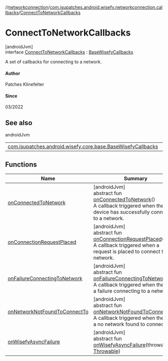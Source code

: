 //[networkconnection](../../../index.md)/[com.isupatches.android.wisefy.networkconnection.callbacks](../index.md)/[ConnectToNetworkCallbacks](index.md)

# ConnectToNetworkCallbacks

[androidJvm]\
interface [ConnectToNetworkCallbacks](index.md) : [BaseWisefyCallbacks](../../../../core/core/com.isupatches.android.wisefy.core.base/-base-wisefy-callbacks/index.md)

A set of callbacks for connecting to a network.

#### Author

Patches Klinefelter

#### Since

03/2022

## See also

androidJvm

| | |
|---|---|
| [com.isupatches.android.wisefy.core.base.BaseWisefyCallbacks](../../../../core/core/com.isupatches.android.wisefy.core.base/-base-wisefy-callbacks/index.md) |  |

## Functions

| Name | Summary |
|---|---|
| [onConnectedToNetwork](on-connected-to-network.md) | [androidJvm]<br>abstract fun [onConnectedToNetwork](on-connected-to-network.md)()<br>A callback triggered when the device has successfully connected to a network. |
| [onConnectionRequestPlaced](on-connection-request-placed.md) | [androidJvm]<br>abstract fun [onConnectionRequestPlaced](on-connection-request-placed.md)()<br>A callback triggered when a request is placed to connect to a network. |
| [onFailureConnectingToNetwork](on-failure-connecting-to-network.md) | [androidJvm]<br>abstract fun [onFailureConnectingToNetwork](on-failure-connecting-to-network.md)()<br>A callback triggered when there is a failure connecting to a network. |
| [onNetworkNotFoundToConnectTo](on-network-not-found-to-connect-to.md) | [androidJvm]<br>abstract fun [onNetworkNotFoundToConnectTo](on-network-not-found-to-connect-to.md)()<br>A callback triggered when there is a no network found to connect to. |
| [onWisefyAsyncFailure](../-disconnect-from-current-network-callbacks/index.md#823639724%2FFunctions%2F1257109763) | [androidJvm]<br>abstract fun [onWisefyAsyncFailure](../-disconnect-from-current-network-callbacks/index.md#823639724%2FFunctions%2F1257109763)(throwable: [Throwable](https://kotlinlang.org/api/latest/jvm/stdlib/kotlin/-throwable/index.html)) |
